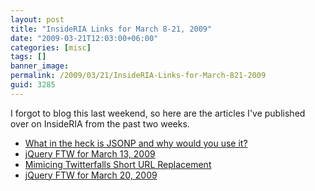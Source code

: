 ```yaml
---
layout: post
title: "InsideRIA Links for March 8-21, 2009"
date: "2009-03-21T12:03:00+06:00"
categories: [misc]
tags: []
banner_image: 
permalink: /2009/03/21/InsideRIA-Links-for-March-821-2009
guid: 3285
---
```


I forgot to blog this last weekend, so here are the articles I've published over on InsideRIA from the past two weeks. 

<ul>
<li><a href="http://www.insideria.com/2009/03/what-in-the-heck-is-jsonp-and.html">What in the heck is JSONP and why would you use it?</a></li>
<li><a href="http://www.insideria.com/2009/03/jquery-ftw-for-march-13-2009.html">jQuery FTW for March 13, 2009</a></li>
<li><a href="http://www.insideria.com/2009/03/mimicing-twitterfalls-short-ur.html">Mimicing Twitterfalls Short URL Replacement</a></li>
<li><a href="http://www.insideria.com/2009/03/jquery-ftw-for-march-20-2009.html">jQuery FTW for March 20, 2009</a></li>
</ul>